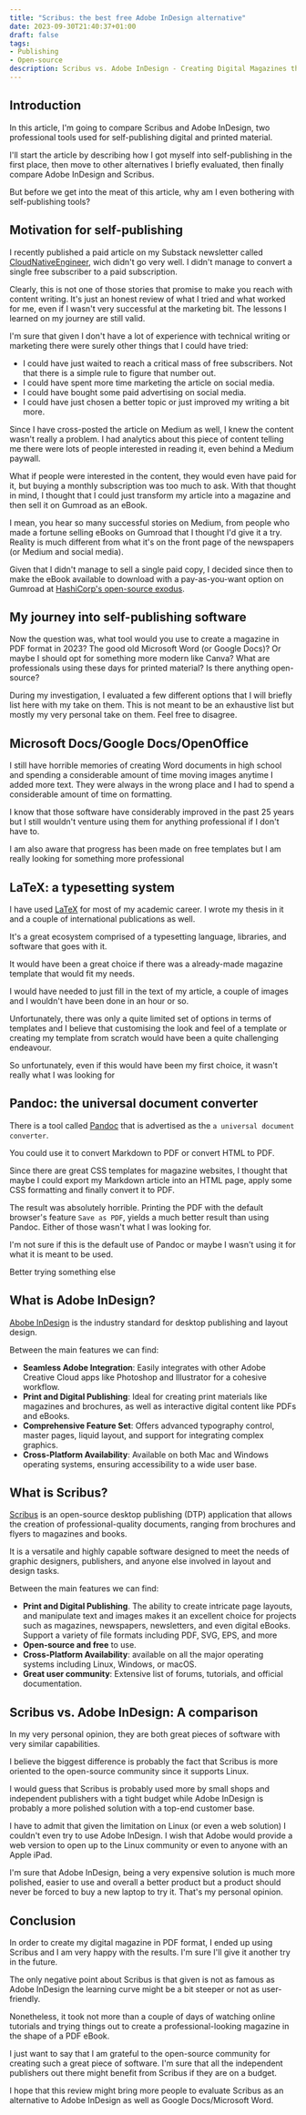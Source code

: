 ```yaml
---
title: "Scribus: the best free Adobe InDesign alternative"
date: 2023-09-30T21:40:37+01:00
draft: false
tags:
- Publishing
- Open-source
description: Scribus vs. Adobe InDesign - Creating Digital Magazines the Open-Source Way
---
```

<!--more-->

<!--- subtitle --->
<!-- Scribus vs. Adobe InDesign: Creating Digital Magazines the Open-Source Way -->

<!-- seo -->
<!--  What is the best open-source alternative to Adobe InDesign for professional looking printed and digital magazines? -->


<!--- caption --->
<!-- Photo by Bruno Martins on Unsplash  -->

## Introduction
In this article, I'm going to compare Scribus and Adobe InDesign, two professional tools used for self-publishing digital and printed material. 

I'll start the article by describing how I got myself into self-publishing in the first place, then move to other alternatives I briefly evaluated, then finally compare Adobe InDesign and Scribus.

But before we get into the meat of this article, why am I even bothering with self-publishing tools?

## Motivation for self-publishing
I recently published a paid article on my Substack newsletter called [CloudNativeEngineer](https://cloudnativeengineer.substack.com/), wich didn't go very well. I didn't manage to convert a single free subscriber to a paid subscription.

<!-- I won't make you reach -->
Clearly, this is not one of those stories that promise to make you reach with content writing. It's just an honest review of what I tried and what worked for me, even if I wasn't very successful at the marketing bit. The lessons I learned on my journey are still valid.

<!-- what and ifs -->
I'm sure that given I don't have a lot of experience with technical writing or marketing there were surely other things that I could have tried:
- I could have just waited to reach a critical mass of free subscribers. Not that there is a simple rule to figure that number out.
- I could have spent more time marketing the article on social media.
- I could have bought some paid advertising on social media.
- I could have just chosen a better topic or just improved my writing a bit more.

<!-- sell a single paid article -->
Since I have cross-posted the article on Medium as well, I knew the content wasn't really a problem. I had analytics about this piece of content telling me there were lots of people interested in reading it, even behind a Medium paywall.

What if people were interested in the content, they would even have paid for it, but buying a monthly subscription was too much to ask. With that thought in mind, I thought that I could just transform my article into a magazine and then sell it on Gumroad as an eBook.

I mean, you hear so many successful stories on Medium, from people who made a fortune selling eBooks on Gumroad that I thought I'd give it a try. Reality is much different from what it's on the front page of the newspapers (or Medium and social media).

Given that I didn't manage to sell a single paid copy, I decided since then to make the eBook available to download with a pay-as-you-want option on Gumroad at [HashiCorp's open-source exodus](https://gsantoro.gumroad.com/l/udofm). 

## My journey into self-publishing software
<!-- available tools -->
Now the question was, what tool would you use to create a magazine in PDF format in 2023? The good old Microsoft Word (or Google Docs)? Or maybe I should opt for something more modern like Canva? What are professionals using these days for printed material? Is there anything open-source?

During my investigation, I evaluated a few different options that I will briefly list here with my take on them. This is not meant to be an exhaustive list but mostly my very personal take on them. Feel free to disagree.

## Microsoft Docs/Google Docs/OpenOffice
I still have horrible memories of creating Word documents in high school and spending a considerable amount of time moving images anytime I added more text. They were always in the wrong place and I had to spend a considerable amount of time on formatting.

I know that those software have considerably improved in the past 25 years but I still wouldn't venture using them for anything professional if I don't have to.

I am also aware that progress has been made on free templates but I am really looking for something more professional

## LaTeX: a typesetting system
I have used [LaTeX](https://www.latex-project.org/) for most of my academic career. I wrote my thesis in it and a couple of international publications as well. 

It's a great ecosystem comprised of a typesetting language, libraries, and software that goes with it.

It would have been a great choice if there was a already-made magazine template that would fit my needs.

I would have needed to just fill in the text of my article, a couple of images and I wouldn't have been done in an hour or so.

Unfortunately, there was only a quite limited set of options in terms of templates and I believe that customising the look and feel of a template or creating my template from scratch would have been a quite challenging endeavour.

So unfortunately, even if this would have been my first choice, it wasn't really what I was looking for

## Pandoc: the universal document converter
There is a tool called [Pandoc](https://pandoc.org/) that is advertised as the `a universal document converter`.

You could use it to convert Markdown to PDF or convert HTML to PDF.

Since there are great CSS templates for magazine websites, I thought that maybe I could export my Markdown article into an HTML page, apply some CSS formatting and finally convert it to PDF.

The result was absolutely horrible. Printing the PDF with the default browser's feature `Save as PDF`, yields a much better result than using Pandoc. Either of those wasn't what I was looking for.

I'm not sure if this is the default use of Pandoc or maybe I wasn't using it for what it is meant to be used.

Better trying something else

## What is Adobe InDesign?
[Abobe InDesign](https://www.adobe.com/uk/products/indesign.html) is the industry standard for desktop publishing and layout design.

Between the main features we can find:
- **Seamless Adobe Integration**: Easily integrates with other Adobe Creative Cloud apps like Photoshop and Illustrator for a cohesive workflow.
- **Print and Digital Publishing**: Ideal for creating print materials like magazines and brochures, as well as interactive digital content like PDFs and eBooks.
- **Comprehensive Feature Set**: Offers advanced typography control, master pages, liquid layout, and support for integrating complex graphics.
- **Cross-Platform Availability**: Available on both Mac and Windows operating systems, ensuring accessibility to a wide user base.

## What is Scribus?
[Scribus](https://www.scribus.net/) is an open-source desktop publishing (DTP) application that allows the creation of professional-quality documents, ranging from brochures and flyers to magazines and books. 

It is a versatile and highly capable software designed to meet the needs of graphic designers, publishers, and anyone else involved in layout and design tasks. 

Between the main features we can find:
- **Print and Digital Publishing**. The ability to create intricate page layouts, and manipulate text and images makes it an excellent choice for projects such as magazines, newspapers, newsletters, and even digital eBooks. Support a variety of file formats including PDF, SVG, EPS, and more
- **Open-source and free** to use.
- **Cross-Platform Availability**: available on all the major operating systems including Linux, Windows, or macOS.
- **Great user community**: Extensive list of forums, tutorials, and official documentation.

## Scribus vs. Adobe InDesign: A comparison
In my very personal opinion, they are both great pieces of software with very similar capabilities.

I believe the biggest difference is probably the fact that Scribus is more oriented to the open-source community since it supports Linux.

I would guess that Scribus is probably used more by small shops and independent publishers with a tight budget while Adobe InDesign is probably a more polished solution with a top-end customer base.

I have to admit that given the limitation on Linux (or even a web solution) I couldn't even try to use Adobe InDesign. I wish that Adobe would provide a web version to open up to the Linux community or even to anyone with an Apple iPad.

I'm sure that Adobe InDesign, being a very expensive solution is much more polished, easier to use and overall a better product but a product should never be forced to buy a new laptop to try it. That's my personal opinion.

## Conclusion
In order to create my digital magazine in PDF format, I ended up using Scribus and I am very happy with the results. I'm sure I'll give it another try in the future.

The only negative point about Scribus is that given is not as famous as Adobe InDesign the learning curve might be a bit steeper or not as user-friendly.

Nonetheless, it took not more than a couple of days of watching online tutorials and trying things out to create a professional-looking magazine in the shape of a PDF eBook.

I just want to say that I am grateful to the open-source community for creating such a great piece of software. I'm sure that all the independent publishers out there might benefit from Scribus if they are on a budget.

I hope that this review might bring more people to evaluate Scribus as an alternative to Adobe InDesign as well as Google Docs/Microsoft Word.